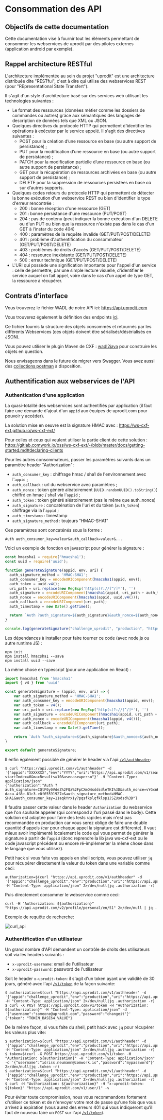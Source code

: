 # Consommation des API

## Objectifs de cette documentation

Cette documentation vise à fournir tout les éléments permettant de consommer les webservices de uprodit par des pilotes externes (application android par exemple).

## Rappel architecture RESTful

L'architecture implémentée au sein du projet "uprodit" est une architecture distribuée dite "RESTful", c'est à dire qui utilise des webservices REST (pour "REpresentational State Transfert").

Il s'agit d'un style d'architecture basé sur des services web utilisant les technologies suivantes :

* Le format des ressources (données métier comme les dossiers de commandes ou autres) grâce aux sémantiques des langages de description de données tels que XML ou JSON.
* Quelques directives du protocole HTTP qui permettent d'identifier les opérations à exécuter par le service appelé. Il s'agit des directives suivantes :
  * POST pour la création d’une ressource en base (ou autre support de persistance) ;
  * PUT pour la modification d’une ressource en base (ou autre support de persistance) ;
  * PATCH pour la modification partielle d’une ressource en base (ou autre support de persistance) ;
  * GET pour la récupération de ressources archivées en base (ou autre support de persistance) ;
  * DELETE pour la suppression de ressources persistées en base où sur d'autres supports.
* Quelques codes retours du protocole HTTP qui permettent de détecter la bonne exécution d'un webservice REST ou bien d'identifier le type d'erreur rencontrée :
  * 200 : bonne réception d'une ressource (GET)
  * 201 : bonne persistance d'une ressource (PUT/POST)
  * 204 : pas de contenu (peut indiquer la bonne exécution d'un DELETE ou d'un PUT ou bien que la ressource n'existe pas dans le cas d'un GET à l'instar du code 404)
  * 400 : paramètres de la requête invalide (GET/PUT/POST/DELETE)
  * 401 : problème d'authentification du consommateur (GET/PUT/POST/DELETE)
  * 403 : problèmes de droits d'accès (GET/PUT/POST/DELETE)
  * 404 : ressource inexistante  (GET/PUT/POST/DELETE)
  * 500 : erreur technique (GET/PUT/POST/DELETE)
* L'URI qui possède une signification importante pour l'appel d'un service : celle de permettre, par une simple lecture visuelle, d'identifier le service auquel on fait appel, voire dans le cas d'un appel de type GET, la ressource à récupérer.

## Contrats d'interface

Vous trouverez le fichier WADL de notre API ici: https://api.uprodit.com

Vous trouverez également la définition des endpoints [ici](./api_endpoints.md).

Ce fichier fournis la structure des objets consommés et retournés par les différents Webservices (ces objets doivent être sérialisés/désérialisés en JSON).

Vous pouvez utiliser le plugin Maven de CXF : [wadl2java](http://cxf.apache.org/docs/jaxrs-services-description.html#JAXRSServicesDescription-wadl2javaMavenplugin) pour construire les objets en question.

Nous envisageons dans le future de migrer vers Swagger. Vous avez aussi des [collections postman](./postman/README.md) à disposition.

## Authentification aux webservices de l'API

### Authentication d'une application

La quasi-totalité des webservices sont authentifiés par application (il faut faire une demande d'ajout d'un `appid` aux équipes de uprodit.com pour pouvoir y accéder).

La solution mise en oeuvre est la signature HMAC avec : https://ws-cxf-ext.github.io/ws-cxf-ext/

Pour celles et ceux qui veulent utiliser la partie client de cette solution : https://gitlab.comwork.io/oss/ws-cxf-ext/-/blob/master/docs/getting-started.md#declaring-clients

Pour les autres consommateurs, passer les paramètres suivants dans un paramètre header "Authorization":

* `auth_consumer_key` : chiffrage hmac / sha1 de l'environnement avec l'`appid` ;
* `auth_callback` : url du webservice avec paramètres ;
* `auth_nonce` : token généré aléatoirement (`UUID.randomUUID().toString()`) chiffré en hmac / sha1 via l'`appid` ;
* `auth_token` : token généré aléatoirement (pas le même que auth_nonce)
* `auth_signature` : concaténation de l'uri et du token (`auth_token`) chiffrage via la l'`appid` ;
* `auth_timestamp` : timestamp
* `auth_signature_method` : toujours "HMAC-SHA1"

Ces paramètres sont concaténés sous la forme :

```
Auth auth_consumer_key=valeur&auth_callback=valeur&...
```

Voici un exemple de fonction en javascript pour générer la signature :

```javascript
const hmacsha1 = require('hmacsha1');
const uuid = require('uuid');

function generateSignature(appid, env, uri) {
  auth_signature_method = 'HMAC-SHA1';
  auth_consumer_key = encodeURIComponent(hmacsha1(appid, env));
  auth_token = uuid.v4();
  uri_path = uri.replace(new RegExp('http(s)?://[^/]*'), '')
  auth_signature = encodeURIComponent(hmacsha1(appid, uri_path + auth_token));
  auth_nonce = encodeURIComponent(hmacsha1(appid, uuid.v4()));
  auth_callback = encodeURIComponent(uri_path);
  auth_timestamp = new Date().getTime();

  return `Auth ?auth_signature=${auth_signature}&auth_nonce=${auth_nonce}&auth_callback=${auth_callback}&auth_timestamp=${auth_timestamp}&auth_token=${auth_token}&auth_signature_method=${auth_signature_method}&auth_consumer_key=${auth_consumer_key}`;
}

console.log(generateSignature("challenge_uprodit", "production", "https://api.uprodit.com/v2/profile/personal/en/51"));
```

Les dépendances à installer pour faire tourner ce code (avec node.js ou autre runtime JS) :

```shell
npm init
npm install hmacsha1 --save
npm install uuid --save
```

La même chose en typescript (pour une application en React) :

```typescript
import hmacsha1 from 'hmacsha1'
import { v4 } from 'uuid'

const generateSignature = (appid, env, uri) => {
    var auth_signature_method = 'HMAC-SHA1';
    var auth_consumer_key = encodeURIComponent(hmacsha1(appid, env));
    var auth_token = v4();
    var uri_path = uri.replace(new RegExp('http(s)?://[^/]*'), '')
    var auth_signature = encodeURIComponent(hmacsha1(appid, uri_path + auth_token));
    var auth_nonce = encodeURIComponent(hmacsha1(appid, v4()));
    var auth_callback = encodeURIComponent(uri_path);
    var auth_timestamp = new Date().getTime();
  
    return `Auth ?auth_signature=${auth_signature}&auth_nonce=${auth_nonce}&auth_callback=${auth_callback}&auth_timestamp=${auth_timestamp}&auth_token=${auth_token}&auth_signature_method=${auth_signature_method}&auth_consumer_key=${auth_consumer_key}`;
}

export default generateSignature;
```

Il enfin également possible de générer le header via l'api [`/v1/authheader`](https://api.uprodit.com):

```shell
$ curl "https://api.uprodit.com/v1/authheader" -d '{"appid":"XXXXXXX","env":"YYYY","uri":"https://api.uprodit.com/v1/search/all?startIndex=0&maxResults=10&usecase=perso"}' -H "Content-Type: application/json"
{"authorization":"Auth ?auth_signature=CQtP0y0VdeZ%2FQz%2FpCXmO4sddsdleTKI%3D&auth_nonce=vYGxnKbLFPxsdlsdksl8kg9XX%2BPQ6X2c%3D&auth_callback=%2Fv1%2Fsearch%2Fall&auth_timestamp=1638971145860&auth_token=0c5bdc20-daca-4f8e-81c3-e0f65591927e&auth_signature_method=HMAC-SHA1&auth_consumer_key=11aqkYrxIy7pqsfkslqfklsp1JSZUsdsd%3D"}
```

Il faudra passer cette valeur dans le header `Authorization` du webservice que l'on souhaite appeler (qui correspond à l'uri passé dans le body). Cette solution est adaptée pour faire des tests rapides mais n'est pas recommandée en production car vous serez obligé de faire une double quantité d'appels (car pour chaque appel la signature est différente). Il vaut mieux avoir implémenté localement le code qui vous permet de générer la signature à partir de l'`appid` (donc reprendre la lib java ws-cxf-ext ou le code javascript précédent ou encore ré-implémenter la même chose dans le langage que vous utilisez).

Petit hack si vous faite vos appels en shell scripts, vous pouvez utiliser `jq` pour récupérer directement la valeur du token dans une variable comme ceci:

```shell
authorization=$(curl "https://api.uprodit.com/v1/authheader" -d '{"appid":"challenge_uprodit","env":"production","uri":"https://api.uprodit.com/v2/profile/personal/en/51"}' -H "Content-Type: application/json" 2>/dev/null|jq .authorization -r)
```

Puis directement consommer le webservice comme ceci:

```shell
curl -H "Authorization: ${authorization}" "https://api.uprodit.com/v2/profile/personal/en/51" 2>/dev/null | jq .
```

Exemple de requête de recherche:

![curl_api](../img/curl_api.png)

### Authentification d'un utilisateur

Un grand nombre d'API demandent un contrôle de droits des utilisateurs soit via les headers suivants :

* `x-uprodit-username`: email de l'utilisateur
* `x-uprodit-password`: password de l'utilisateur

Soit le header `x-uprodit-token`: il s'agit d'un token ayant une validité de 30 jours, généré avec l'api [`/v1/token`](https://api.uprodit.com) de la façon suivante:

```shell
$ authorization=$(curl "https://api.uprodit.com/v1/authheader" -d '{"appid":"challenge_uprodit","env":"production","uri":"https://api.uprodit.com/v1/token"}' -H "Content-Type: application/json" 2>/dev/null|jq .authorization -r)
$ curl -X POST https://api.uprodit.com/v1/token -H "Authorization: ${authorization}" -H "Content-Type: application/json" -d '{"username":"someone@uprodit.com","password":"changeit"}'
{"token": "TOKEN_BASE64_VALUE"}
```

De la même façon, si vous faite du shell, petit hack avec `jq` pour récupérer les valeurs plus vite:

```shell
$ authorization=$(curl "https://api.uprodit.com/v1/authheader" -d '{"appid":"challenge_uprodit","env":"production","uri":"https://api.uprodit.com/v1/token"}' -H "Content-Type: application/json" 2>/dev/null|jq .authorization -r)
$ token=$(curl -X POST https://api.uprodit.com/v1/token -H "Authorization: ${authorization}" -H "Content-Type: application/json" -d '{"username":"idriss.neumann@comwork.io","password":"mypassword"}' 2>/dev/null|jq .token -r)
$ authorization=$(curl "https://api.uprodit.com/v1/authheader" -d '{"appid":"challenge_uprodit","env":"production","uri":"https://api.uprodit.com/v1/user/1"}' -H "Content-Type: application/json" 2>/dev/null|jq .authorization -r)
$ curl -H "Authorization: ${authorization}" -H "x-uprodit-token: ${token}" "https://api.uprodit.com/v1/user/1" -v
```

Pour éviter toute compromission, nous vous recommandons fortement d'utiliser ce token et de n'envoyer votre mot de passe qu'une fois que vous arrivez à expiration (vous aurez des erreurs 401 qui vous indiqueront qu'il faut de nouveau faire un `POST` sur l'api [`/v1/token`](https://api.uprodit.com)).

